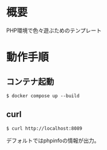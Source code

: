 # 概要
PHP環境で色々遊ぶためのテンプレート

# 動作手順
## コンテナ起動
```
$ docker compose up --build
```

## curl
```
$ curl http://localhost:8089
```
デフォルトではphpinfoの情報が出力。